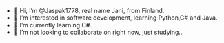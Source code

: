 - 👋 Hi, I’m @Jaspak1778, real name Jani, from Finland.
- 👀 I’m interested in software development, learning Python,C# and Java.
- 🌱 I’m currently learning C#.
- 💞️ I’m not looking to collaborate on right now, just studying..


<!---
Jaspak1778/Jaspak1778 is a ✨ special ✨ repository because its `README.md` (this file) appears on your GitHub profile.
You can click the Preview link to take a look at your changes.
--->
